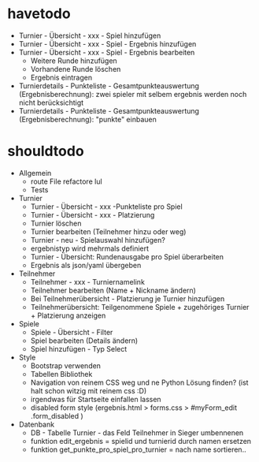 # havetodo
- Turnier - Übersicht - xxx - Spiel hinzufügen
- Turnier - Übersicht - xxx - Spiel - Ergebnis hinzufügen
- Turnier - Übersicht - xxx - Spiel - Ergebnis bearbeiten
  - Weitere Runde hinzufügen
  - Vorhandene Runde löschen
  - Ergebnis eintragen
- Turnierdetails - Punkteliste - Gesamtpunkteauswertung (Ergebnisberechnung): zwei spieler mit selbem ergebnis werden noch nicht berücksichtigt
- Turnierdetails - Punkteliste - Gesamtpunkteauswertung (Ergebnisberechnung): "punkte" einbauen

# shouldtodo

- Allgemein
  - route File refactore lul
  - Tests
- Turnier
  - Turnier - Übersicht - xxx -Punkteliste pro Spiel
  - Turnier - Übersicht - xxx - Platzierung
  - Turnier löschen
  - Turnier bearbeiten (Teilnehmer hinzu oder weg)
  - Turnier - neu - Spielauswahl hinzufügen?
  - ergebnistyp wird mehrmals definiert
  - Turnier - Übersicht: Rundenausgabe pro Spiel überarbeiten
  - Ergebnis als json/yaml übergeben
- Teilnehmer
  - Teilnehmer - xxx - Turniernamelink
  - Teilnehmer bearbeiten (Name + Nickname ändern)
  - Bei Teilnehmerübersicht - Platzierung je Turnier hinzufügen
  - Teilnehmerübersicht: Teilgenommene Spiele + zugehöriges Turnier + Platzierung anzeigen
- Spiele
  - Spiele - Übersicht - Filter
  - Spiel bearbeiten (Details ändern)
  - Spiel hinzufügen - Typ Select
- Style
  - Bootstrap verwenden
  - Tabellen Bibliothek
  - Navigation von reinem CSS weg und ne Python Lösung finden? (ist halt schon witzig mit reinem css :D)
  - irgendwas für Startseite einfallen lassen
  - disabled form style (ergebnis.html > forms.css > #myForm_edit .form_disabled )
- Datenbank
  - DB - Tabelle Turnier - das Feld Teilnehmer in Sieger umbennenen
  - funktion edit_ergebnis = spielid und turnierid durch namen ersetzen
  - funktion get_punkte_pro_spiel_pro_turnier = nach name sortieren..